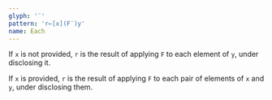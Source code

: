 ```yaml
---
glyph: '¨'
pattern: 'r←[x](F¨)y'
name: Each
---
```


If `x` is not provided, `r` is the result of applying `F` to each element of `y`, under disclosing it.

If `x` is provided, `r` is the result of applying `F` to each pair of elements of `x` and `y`, under disclosing them.